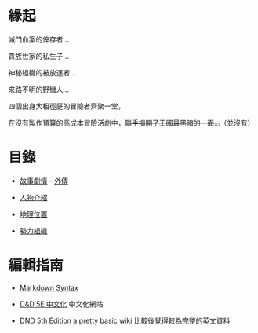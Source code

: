 <!-- TITLE: 首頁 -->
<!-- SUBTITLE: 安安我首頁ㄛ -->

# 緣起
滅門血案的倖存者…

貴族世家的私生子…

神秘組織的被放逐者…

~~來路不明的野蠻人…~~

四個出身大相徑庭的冒險者齊聚一堂，

在沒有製作預算的高成本冒險活劇中，~~聯手揭開了王國最黑暗的一面…~~（並沒有）

# 目錄
- [故事劇情](故事/冒險記錄) - [外傳](/故事/外傳)

- [人物介紹](角色/列表)

- [地理位置](地理/列表)

- [勢力組織](組織/列表)

# 編輯指南
- [Markdown Syntax](https://docs.requarks.io/wiki/user-guide/markdown-syntax)

- [D&D 5E 中文化](https://trpgtdnd.weebly.com/) 中文化網站

- [DND 5th Edition a pretty basic wiki](http://dnd5e.wikidot.com/) 比較後覺得較為完整的英文資料
